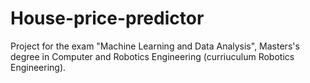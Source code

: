 # House-price-predictor
Project for the exam "Machine Learning and Data Analysis", Masters's degree in Computer and Robotics Engineering (curriuculum Robotics Engineering).
